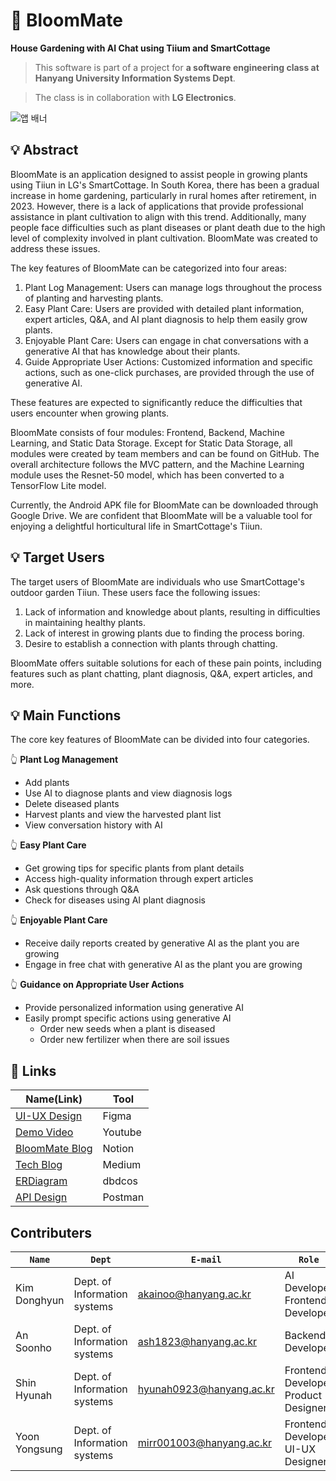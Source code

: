 # 🌾 BloomMate
**House Gardening with AI Chat using Tiium and SmartCottage**
> This software is part of a project for **a software engineering class at Hanyang University Information Systems Dept**.

> The class is in collaboration with **LG Electronics**.

![앱 배너](https://github.com/BloomMate/.github/assets/60422588/83d8609b-5722-4aee-b3d6-3e3c8ca6d9f8)



## 💡 Abstract
BloomMate is an application designed to assist people in growing plants using Tiiun in LG's SmartCottage. In South Korea, there has been a gradual increase in home gardening, particularly in rural homes after retirement, in 2023. However, there is a lack of applications that provide professional assistance in plant cultivation to align with this trend. Additionally, many people face difficulties such as plant diseases or plant death due to the high level of complexity involved in plant cultivation. BloomMate was created to address these issues.

The key features of BloomMate can be categorized into four areas:

1. Plant Log Management: Users can manage logs throughout the process of planting and harvesting plants.
2. Easy Plant Care: Users are provided with detailed plant information, expert articles, Q&A, and AI plant diagnosis to help them easily grow plants.
3. Enjoyable Plant Care: Users can engage in chat conversations with a generative AI that has knowledge about their plants.
4. Guide Appropriate User Actions: Customized information and specific actions, such as one-click purchases, are provided through the use of generative AI.

These features are expected to significantly reduce the difficulties that users encounter when growing plants.

BloomMate consists of four modules: Frontend, Backend, Machine Learning, and Static Data Storage. Except for Static Data Storage, all modules were created by team members and can be found on GitHub. The overall architecture follows the MVC pattern, and the Machine Learning module uses the Resnet-50 model, which has been converted to a TensorFlow Lite model.

Currently, the Android APK file for BloomMate can be downloaded through Google Drive. We are confident that BloomMate will be a valuable tool for enjoying a delightful horticultural life in SmartCottage's Tiiun.

## 💡 Target Users
The target users of BloomMate are individuals who use SmartCottage's outdoor garden Tiiun. These users face the following issues:

1. Lack of information and knowledge about plants, resulting in difficulties in maintaining healthy plants.
2. Lack of interest in growing plants due to finding the process boring.
3. Desire to establish a connection with plants through chatting.

BloomMate offers suitable solutions for each of these pain points, including features such as plant chatting, plant diagnosis, Q&A, expert articles, and more.

## 💡 Main Functions
The core key features of BloomMate can be divided into four categories.

👆 **Plant Log Management**

- Add plants
- Use AI to diagnose plants and view diagnosis logs
- Delete diseased plants
- Harvest plants and view the harvested plant list
- View conversation history with AI

👆 **Easy Plant Care**

- Get growing tips for specific plants from plant details
- Access high-quality information through expert articles
- Ask questions through Q&A
- Check for diseases using AI plant diagnosis

👆 **Enjoyable Plant Care**

- Receive daily reports created by generative AI as the plant you are growing
- Engage in free chat with generative AI as the plant you are growing

👆 **Guidance on Appropriate User Actions**

- Provide personalized information using generative AI
- Easily prompt specific actions using generative AI
    - Order new seeds when a plant is diseased
    - Order new fertilizer when there are soil issues

## 🔗 Links

|Name(Link)|Tool|
|----------|----|
|[UI-UX Design](https://www.figma.com/file/pAob8LLoxAzJst4vmosErD/SE-Plant?type=design&node-id=321-349amode=design&t=SiQVXpMyvYqygplQ-0)|Figma|
|[Demo Video](https://youtu.be/hUYt6bMIOu4)|Youtube|
|[BloomMate Blog](https://bloommate.notion.site/About-BloomMate-4a8d8dfca7ed4ef9937b4f1641e0a53d?pvs=4)|Notion|
|[Tech Blog](https://medium.com/@akainoo/bloommate-project-blog-f7e30e2f57ff)|Medium|
|[ERDiagram](https://dbdocs.io/ash1823/BloomMate)|dbdcos|
|[API Design](https://documenter.getpostman.com/view/29752660/2s9YR9ZDKr)|Postman|

## Contributers
|**`Name`**|**`Dept`**|**`E-mail`**|**`Role`**|
|----------|----------|------------|----------|
|Kim Donghyun|Dept. of Information systems|akainoo@hanyang.ac.kr|AI Developer<br />Frontend Developer|
|An Soonho|Dept. of Information systems|ash1823@hanyang.ac.kr|Backend Developer|
|Shin Hyunah|Dept. of Information systems|hyunah0923@hanyang.ac.kr|Frontend Developer<br />Product Designer|
|Yoon Yongsung|Dept. of Information systems|mirr001003@hanyang.ac.kr|Frontend Developer  <br />UI-UX Designer| 
